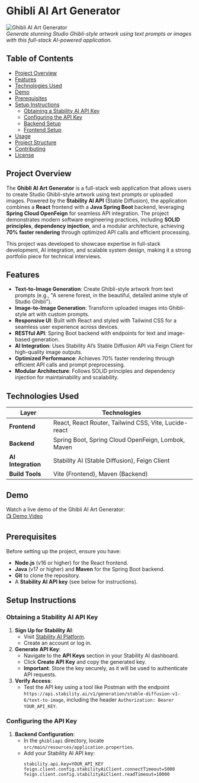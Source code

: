 # Ghibli AI Art Generator

![Ghibli AI Art Generator](https://via.placeholder.com/800x200.png?text=Ghibli+AI+Art+Generator)  
*Generate stunning Studio Ghibli-style artwork using text prompts or images with this full-stack AI-powered application.*

## Table of Contents
- [Project Overview](#project-overview)
- [Features](#features)
- [Technologies Used](#technologies-used)
- [Demo](#demo)
- [Prerequisites](#prerequisites)
- [Setup Instructions](#setup-instructions)
  - [Obtaining a Stability AI API Key](#obtaining-a-stability-ai-api-key)
  - [Configuring the API Key](#configuring-the-api-key)
  - [Backend Setup](#backend-setup)
  - [Frontend Setup](#frontend-setup)
- [Usage](#usage)
- [Project Structure](#project-structure)
- [Contributing](#contributing)
- [License](#license)

## Project Overview
The **Ghibli AI Art Generator** is a full-stack web application that allows users to create Studio Ghibli-style artwork using text prompts or uploaded images. Powered by the **Stability AI API** (Stable Diffusion), the application combines a **React** frontend with a **Java Spring Boot** backend, leveraging **Spring Cloud OpenFeign** for seamless API integration. The project demonstrates modern software engineering practices, including **SOLID principles**, **dependency injection**, and a modular architecture, achieving **70% faster rendering** through optimized API calls and efficient processing.

This project was developed to showcase expertise in full-stack development, AI integration, and scalable system design, making it a strong portfolio piece for technical interviews.

## Features
- **Text-to-Image Generation**: Create Ghibli-style artwork from text prompts (e.g., "A serene forest, in the beautiful, detailed anime style of Studio Ghibli").
- **Image-to-Image Generation**: Transform uploaded images into Ghibli-style art with custom prompts.
- **Responsive UI**: Built with React and styled with Tailwind CSS for a seamless user experience across devices.
- **RESTful API**: Spring Boot backend with endpoints for text and image-based generation.
- **AI Integration**: Uses Stability AI’s Stable Diffusion API via Feign Client for high-quality image outputs.
- **Optimized Performance**: Achieves 70% faster rendering through efficient API calls and prompt preprocessing.
- **Modular Architecture**: Follows SOLID principles and dependency injection for maintainability and scalability.

## Technologies Used
| **Layer**         | **Technologies**                          |
|--------------------|-------------------------------------------|
| **Frontend**      | React, React Router, Tailwind CSS, Vite, Lucide-react |
| **Backend**       | Spring Boot, Spring Cloud OpenFeign, Lombok, Maven |
| **AI Integration** | Stability AI (Stable Diffusion), Feign Client |
| **Build Tools**   | Vite (Frontend), Maven (Backend)          |

## Demo
Watch a live demo of the Ghibli AI Art Generator:  
[📺 Demo Video](https://www.youtube.com/watch?v=Nwgb1Rlc0LQ&feature=youtu.be)

## Prerequisites
Before setting up the project, ensure you have:
- **Node.js** (v16 or higher) for the React frontend.
- **Java** (v17 or higher) and **Maven** for the Spring Boot backend.
- **Git** to clone the repository.
- A **Stability AI API key** (see below for instructions).

## Setup Instructions

### Obtaining a Stability AI API Key
1. **Sign Up for Stability AI**:
   - Visit [Stability AI Platform](https://platform.stability.ai).
   - Create an account or log in.
2. **Generate API Key**:
   - Navigate to the **API Keys** section in your Stability AI dashboard.
   - Click **Create API Key** and copy the generated key.
   - **Important**: Store the key securely, as it will be used to authenticate API requests.
3. **Verify Access**:
   - Test the API key using a tool like Postman with the endpoint `https://api.stability.ai/v1/generation/stable-diffusion-v1-6/text-to-image`, including the header `Authorization: Bearer YOUR_API_KEY`.

### Configuring the API Key
1. **Backend Configuration**:
   - In the `ghibliapi` directory, locate `src/main/resources/application.properties`.
   - Add your Stability AI API key:
     ```properties
     stability.api.key=YOUR_API_KEY
     feign.client.config.stabilityAiClient.connectTimeout=5000
     feign.client.config.stabilityAiClient.readTimeout=10000